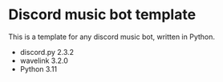 # Discord music bot template

This is a template for any discord music bot, written in Python.

- discord.py 2.3.2
- wavelink 3.2.0
- Python 3.11
